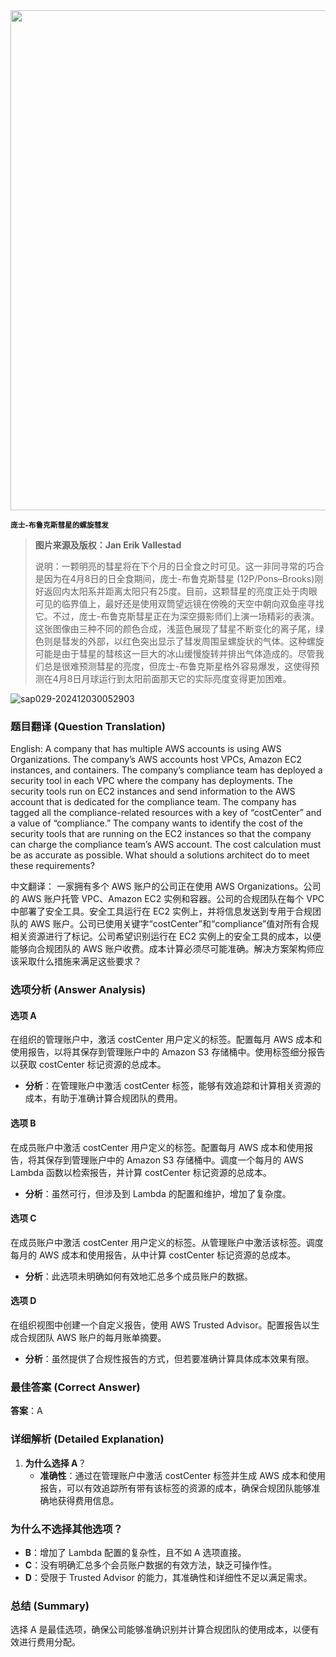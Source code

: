 <img src="https://www.bjp.org.cn/upload/image/2024/03/18/1710726267638004938.jpg" width="800" />  

<small>**庞士-布鲁克斯彗星的螺旋彗发**</small>  

> **图片来源及版权：Jan Erik Vallestad**
>
> 说明：一颗明亮的彗星将在下个月的日全食之时可见。这一非同寻常的巧合是因为在4月8日的日全食期间，庞士-布鲁克斯彗星 (12P/Pons–Brooks)刚好返回内太阳系并距离太阳只有25度。目前，这颗彗星的亮度正处于肉眼可见的临界值上，最好还是使用双筒望远镜在傍晚的天空中朝向双鱼座寻找它。不过，庞士-布鲁克斯彗星正在为深空摄影师们上演一场精彩的表演。这张图像由三种不同的颜色合成，浅蓝色展现了彗星不断变化的离子尾，绿色则是彗发的外部，以红色突出显示了彗发周围呈螺旋状的气体。这种螺旋可能是由于彗星的彗核这一巨大的冰山缓慢旋转并排出气体造成的。尽管我们总是很难预测彗星的亮度，但庞士-布鲁克斯星格外容易爆发，这使得预测在4月8日月球运行到太阳前面那天它的实际亮度变得更加困难。



![sap029-202412030052903](https://aea62e6.webp.li/2024/12/sap029-202412030052903.png)



### 题目翻译 (Question Translation)

English:
A company that has multiple AWS accounts is using AWS Organizations. The company’s AWS accounts host VPCs, Amazon EC2 instances, and containers. The company’s compliance team has deployed a security tool in each VPC where the company has deployments. The security tools run on EC2 instances and send information to the AWS account that is dedicated for the compliance team. The company has tagged all the compliance-related resources with a key of “costCenter” and a value of “compliance.” The company wants to identify the cost of the security tools that are running on the EC2 instances so that the company can charge the compliance team’s AWS account. The cost calculation must be as accurate as possible. What should a solutions architect do to meet these requirements?

中文翻译：
一家拥有多个 AWS 账户的公司正在使用 AWS Organizations。公司的 AWS 账户托管 VPC、Amazon EC2 实例和容器。公司的合规团队在每个 VPC 中部署了安全工具。安全工具运行在 EC2 实例上，并将信息发送到专用于合规团队的 AWS 账户。公司已使用关键字“costCenter”和“compliance”值对所有合规相关资源进行了标记。公司希望识别运行在 EC2 实例上的安全工具的成本，以便能够向合规团队的 AWS 账户收费。成本计算必须尽可能准确。解决方案架构师应该采取什么措施来满足这些要求？

### 选项分析 (Answer Analysis)

#### 选项 A
在组织的管理账户中，激活 costCenter 用户定义的标签。配置每月 AWS 成本和使用报告，以将其保存到管理账户中的 Amazon S3 存储桶中。使用标签细分报告以获取 costCenter 标记资源的总成本。

- **分析**：在管理账户中激活 costCenter 标签，能够有效追踪和计算相关资源的成本，有助于准确计算合规团队的费用。

#### 选项 B
在成员账户中激活 costCenter 用户定义的标签。配置每月 AWS 成本和使用报告，将其保存到管理账户中的 Amazon S3 存储桶中。调度一个每月的 AWS Lambda 函数以检索报告，并计算 costCenter 标记资源的总成本。

- **分析**：虽然可行，但涉及到 Lambda 的配置和维护，增加了复杂度。

#### 选项 C
在成员账户中激活 costCenter 用户定义的标签。从管理账户中激活该标签。调度每月的 AWS 成本和使用报告，从中计算 costCenter 标记资源的总成本。

- **分析**：此选项未明确如何有效地汇总多个成员账户的数据。

#### 选项 D
在组织视图中创建一个自定义报告，使用 AWS Trusted Advisor。配置报告以生成合规团队 AWS 账户的每月账单摘要。

- **分析**：虽然提供了合规性报告的方式，但若要准确计算具体成本效果有限。

### 最佳答案 (Correct Answer)

**答案**：A

### 详细解析 (Detailed Explanation)

1. **为什么选择 A**？
   - **准确性**：通过在管理账户中激活 costCenter 标签并生成 AWS 成本和使用报告，可以有效追踪所有带有该标签的资源的成本，确保合规团队能够准确地获得费用信息。

### 为什么不选择其他选项？

- **B**：增加了 Lambda 配置的复杂性，且不如 A 选项直接。
- **C**：没有明确汇总多个会员账户数据的有效方法，缺乏可操作性。
- **D**：受限于 Trusted Advisor 的能力，其准确性和详细性不足以满足需求。

### 总结 (Summary)
选择 A 是最佳选项，确保公司能够准确识别并计算合规团队的使用成本，以便有效进行费用分配。
